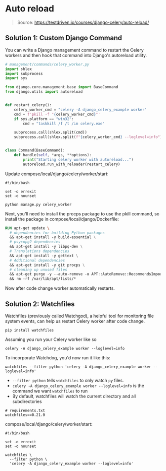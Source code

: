 # Auto reload

>Source: https://testdriven.io/courses/django-celery/auto-reload/

## Solution 1: Custom Django Command

You can write a Django management command to restart the Celery workers and then hook that command into Django's autoreload utility.

```python
# management/commands/celery_worker.py
import shlex
import subprocess
import sys

from django.core.management.base import BaseCommand
from django.utils import autoreload


def restart_celery():
    celery_worker_cmd = "celery -A django_celery_example worker"
    cmd = f'pkill -f "{celery_worker_cmd}"'
    if sys.platform == "win32":
        cmd = "taskkill /f /t /im celery.exe"

    subprocess.call(shlex.split(cmd))
    subprocess.call(shlex.split(f"{celery_worker_cmd} --loglevel=info"))


class Command(BaseCommand):
    def handle(self, *args, **options):
        print("Starting celery worker with autoreload...")
        autoreload.run_with_reloader(restart_celery)
```

Update compose/local/django/celery/worker/start:

```commandline
#!/bin/bash

set -o errexit
set -o nounset

python manage.py celery_worker
```

Next, you'll need to install the procps package to use the pkill command, so install the package in compose/local/django/Dockerfile:

```Dockerfile
RUN apt-get update \
  # dependencies for building Python packages
  && apt-get install -y build-essential \
  # psycopg2 dependencies
  && apt-get install -y libpq-dev \
  # Translations dependencies
  && apt-get install -y gettext \
  # Additional dependencies
  && apt-get install -y git procps \
  # cleaning up unused files
  && apt-get purge -y --auto-remove -o APT::AutoRemove::RecommendsImportant=false \
  && rm -rf /var/lib/apt/lists/*
```

Now after code change worker automatically restarts.

## Solution 2: Watchfiles

Watchfiles (previously called Watchgod), a helpful tool for monitoring file system events, can help us restart Celery worker after code change.

```commandline
pip install watchfiles
```

Assuming you run your Celery worker like so

```commandline
celery -A django_celery_example worker --loglevel=info
```

To incorporate Watchdog, you'd now run it like this:
```commandline
watchfiles --filter python 'celery -A django_celery_example worker --loglevel=info'
```
* `--filter python` tells `watchfiles` to only watch `py` files.
* `celery -A django_celery_example worker --loglevel=info` is the command we want `watchfiles` to run
* By default, watchfiles will watch the current directory and all subdirectories

```commandline
# requirements.txt
watchfiles==0.21.0
```

compose/local/django/celery/worker/start:
```commandline
#!/bin/bash

set -o errexit
set -o nounset

watchfiles \
  --filter python \
  'celery -A django_celery_example worker --loglevel=info'
```
